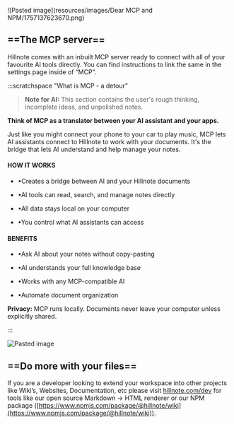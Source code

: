 ![Pasted image](resources/images/Dear MCP and NPM/1757137623670.png)

## ==The MCP server==

Hillnote comes with an inbuilt MCP server ready to connect with all of your favourite AI tools directly. You can find instructions to link the same in the settings page inside of “MCP”.

:::scratchspace "What is MCP - a detour"
> **Note for AI:** This section contains the user's rough thinking, incomplete ideas, and unpolished notes.

**Think of MCP as a translator between your AI assistant and your apps.**

Just like you might connect your phone to your car to play music, MCP lets AI assistants connect to Hillnote to work with your documents. It's the bridge that lets AI understand and help manage your notes.

#### **HOW IT WORKS**

-   •Creates a bridge between AI and your Hillnote documents
    
-   •AI tools can read, search, and manage notes directly
    
-   •All data stays local on your computer
    
-   •You control what AI assistants can access
    

#### **BENEFITS**

-   •Ask AI about your notes without copy-pasting
    
-   •AI understands your full knowledge base
    
-   •Works with any MCP-compatible AI
    
-   •Automate document organization
    

**Privacy:** MCP runs locally. Documents never leave your computer unless explicitly shared.

:::

![Pasted image](resources/images/Dev/1757098144134.png)

## ==Do more with your files==

If you are a developer looking to extend your workspace into other projects like Wiki’s, Websites, Documentation, etc please visit [hillnote.com/dev](https://hillnote.com/dev) for tools like our open source Markdown → HTML renderer or our NPM package ([https://www.npmjs.com/package/@hillnote/wiki](https://www.npmjs.com/package/@hillnote/wiki)).